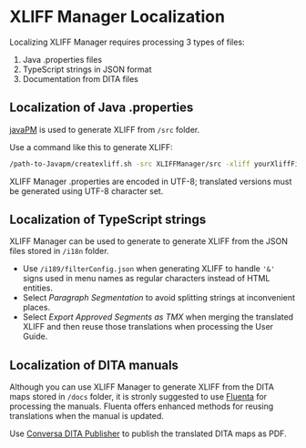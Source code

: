 # XLIFF Manager Localization

Localizing XLIFF Manager requires processing 3 types of files:

1. Java .properties files
2. TypeScript strings in JSON format
3. Documentation from DITA files

## Localization of Java .properties

[javaPM](https://www.maxprograms.com/products/javapm.html) is used to generate XLIFF from `/src` folder.

Use a command like this to generate XLIFF:

```bash
/path-to-Javapm/createxliff.sh -src XLIFFManager/src -xliff yourXliffFile.xlf -srcLang en -tgtLang fr -enc UTF-8
```

XLIFF Manager .properties are encoded in UTF-8; translated versions must be generated using UTF-8 character set.

## Localization of TypeScript strings

XLIFF Manager can be used to generate to generate XLIFF from the JSON files stored in `/i18n` folder.

- Use `/i189/filterConfig.json` when generating XLIFF to handle `'&'` signs used in menu names as regular characters instead of HTML entities.
- Select *Paragraph Segmentation* to avoid splitting strings at inconvenient places.
- Select *Export Approved Segments as TMX* when merging the translated XLIFF and then reuse those translations when processing the User Guide.

## Localization of DITA manuals

Although you can use XLIFF Manager to generate XLIFF from the DITA maps stored in `/docs` folder, it is stronly suggested to use [Fluenta](https://www.maxprograms.com/products/fluenta.html) for processing the manuals. Fluenta offers enhanced methods for reusing translations when the manual is updated.

Use [Conversa DITA Publisher](https://www.maxprograms.com/products/conversa.html) to publish the translated DITA maps as PDF.
